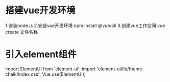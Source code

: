 # 搭建vue开发环境
1.安装node.js
2.安装vue开发环境 npm install @vue/cli
3.创建vue工作空间 vue create 文件名称

# 引入element组件
import ElementUI from 'element-ui';
import 'element-ui/lib/theme-chalk/index.css';
Vue.use(ElementUI);